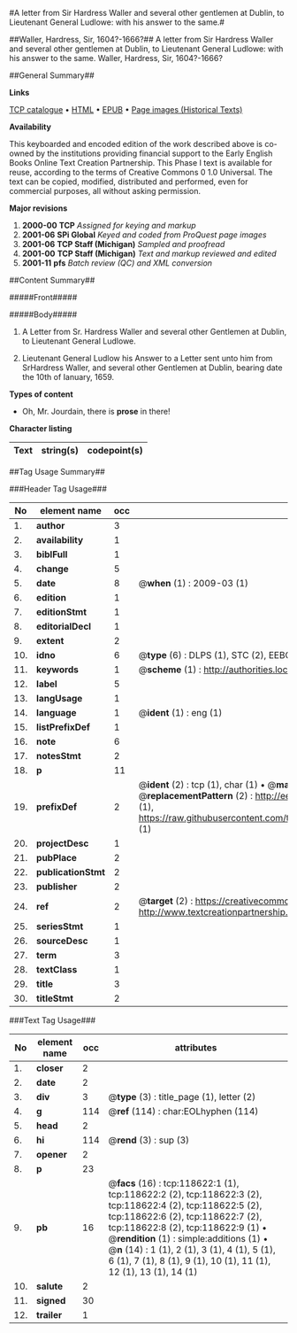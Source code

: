 #A letter from Sir Hardress Waller and several other gentlemen at Dublin, to Lieutenant General Ludlowe: with his answer to the same.#

##Waller, Hardress, Sir, 1604?-1666?##
A letter from Sir Hardress Waller and several other gentlemen at Dublin, to Lieutenant General Ludlowe: with his answer to the same.
Waller, Hardress, Sir, 1604?-1666?

##General Summary##

**Links**

[TCP catalogue](http://www.ota.ox.ac.uk/tcp/)  • 
[HTML](http://tei.it.ox.ac.uk/tcp/Texts-HTML/free/A67/A67359.html)  • 
[EPUB](http://tei.it.ox.ac.uk/tcp/Texts-EPUB/free/A67/A67359.epub) • 
[Page images (Historical Texts)](https://data.historicaltexts.jisc.ac.uk/view?pubId=eebo-99866351e&pageId=eebo-99866351e-118622-1)

**Availability**

This keyboarded and encoded edition of the
	       work described above is co-owned by the institutions
	       providing financial support to the Early English Books
	       Online Text Creation Partnership. This Phase I text is
	       available for reuse, according to the terms of Creative
	       Commons 0 1.0 Universal. The text can be copied,
	       modified, distributed and performed, even for
	       commercial purposes, all without asking permission.

**Major revisions**

1. __2000-00__ __TCP__ *Assigned for keying and markup*
1. __2001-06__ __SPi Global__ *Keyed and coded from ProQuest page images*
1. __2001-06__ __TCP Staff (Michigan)__ *Sampled and proofread*
1. __2001-00__ __TCP Staff (Michigan)__ *Text and markup reviewed and edited*
1. __2001-11__ __pfs__ *Batch review (QC) and XML conversion*

##Content Summary##

#####Front#####

#####Body#####

1. A Letter from Sr. Hardress Waller and several other Gentlemen at Dublin, to Lieutenant General Ludlowe.

1. Lieutenant General Ludlow his Answer to a Letter sent unto him from SrHardress Waller, and several other Gentlemen at Dublin, bearing date the 10th of Ianuary, 1659.

**Types of content**

  * Oh, Mr. Jourdain, there is **prose** in there!

**Character listing**


|Text|string(s)|codepoint(s)|
|---|---|---|

##Tag Usage Summary##

###Header Tag Usage###

|No|element name|occ|attributes|
|---|---|---|---|
|1.|__author__|3||
|2.|__availability__|1||
|3.|__biblFull__|1||
|4.|__change__|5||
|5.|__date__|8| @__when__ (1) : 2009-03 (1)|
|6.|__edition__|1||
|7.|__editionStmt__|1||
|8.|__editorialDecl__|1||
|9.|__extent__|2||
|10.|__idno__|6| @__type__ (6) : DLPS (1), STC (2), EEBO-CITATION (1), PROQUEST (1), VID (1)|
|11.|__keywords__|1| @__scheme__ (1) : http://authorities.loc.gov/ (1)|
|12.|__label__|5||
|13.|__langUsage__|1||
|14.|__language__|1| @__ident__ (1) : eng (1)|
|15.|__listPrefixDef__|1||
|16.|__note__|6||
|17.|__notesStmt__|2||
|18.|__p__|11||
|19.|__prefixDef__|2| @__ident__ (2) : tcp (1), char (1)  •  @__matchPattern__ (2) : ([0-9\-]+):([0-9IVX]+) (1), (.+) (1)  •  @__replacementPattern__ (2) : http://eebo.chadwyck.com/downloadtiff?vid=$1&page=$2 (1), https://raw.githubusercontent.com/textcreationpartnership/Texts/master/tcpchars.xml#$1 (1)|
|20.|__projectDesc__|1||
|21.|__pubPlace__|2||
|22.|__publicationStmt__|2||
|23.|__publisher__|2||
|24.|__ref__|2| @__target__ (2) : https://creativecommons.org/publicdomain/zero/1.0/ (1), http://www.textcreationpartnership.org/docs/. (1)|
|25.|__seriesStmt__|1||
|26.|__sourceDesc__|1||
|27.|__term__|3||
|28.|__textClass__|1||
|29.|__title__|3||
|30.|__titleStmt__|2||


###Text Tag Usage###

|No|element name|occ|attributes|
|---|---|---|---|
|1.|__closer__|2||
|2.|__date__|2||
|3.|__div__|3| @__type__ (3) : title_page (1), letter (2)|
|4.|__g__|114| @__ref__ (114) : char:EOLhyphen (114)|
|5.|__head__|2||
|6.|__hi__|114| @__rend__ (3) : sup (3)|
|7.|__opener__|2||
|8.|__p__|23||
|9.|__pb__|16| @__facs__ (16) : tcp:118622:1 (1), tcp:118622:2 (2), tcp:118622:3 (2), tcp:118622:4 (2), tcp:118622:5 (2), tcp:118622:6 (2), tcp:118622:7 (2), tcp:118622:8 (2), tcp:118622:9 (1)  •  @__rendition__ (1) : simple:additions (1)  •  @__n__ (14) : 1 (1), 2 (1), 3 (1), 4 (1), 5 (1), 6 (1), 7 (1), 8 (1), 9 (1), 10 (1), 11 (1), 12 (1), 13 (1), 14 (1)|
|10.|__salute__|2||
|11.|__signed__|30||
|12.|__trailer__|1||
